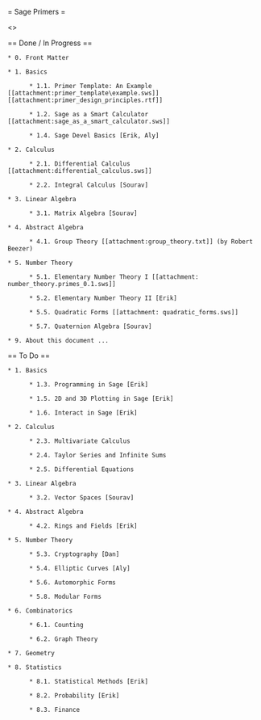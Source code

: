 = Sage Primers =

<<TableOfContents>>


== Done / In Progress ==

    * 0. Front Matter

    * 1. Basics

          * 1.1. Primer Template: An Example [[attachment:primer_template\example.sws]] [[attachment:primer_design_principles.rtf]]

          * 1.2. Sage as a Smart Calculator [[attachment:sage_as_a_smart_calculator.sws]]

          * 1.4. Sage Devel Basics [Erik, Aly]

    * 2. Calculus

          * 2.1. Differential Calculus [[attachment:differential_calculus.sws]]

          * 2.2. Integral Calculus [Sourav]

    * 3. Linear Algebra

          * 3.1. Matrix Algebra [Sourav]

    * 4. Abstract Algebra

          * 4.1. Group Theory [[attachment:group_theory.txt]] (by Robert Beezer)

    * 5. Number Theory

          * 5.1. Elementary Number Theory I [[attachment: number_theory.primes_0.1.sws]]

          * 5.2. Elementary Number Theory II [Erik]

          * 5.5. Quadratic Forms [[attachment: quadratic_forms.sws]]

          * 5.7. Quaternion Algebra [Sourav]

    * 9. About this document ...



== To Do ==

    * 1. Basics

          * 1.3. Programming in Sage [Erik]

          * 1.5. 2D and 3D Plotting in Sage [Erik]

          * 1.6. Interact in Sage [Erik]

    * 2. Calculus

          * 2.3. Multivariate Calculus

          * 2.4. Taylor Series and Infinite Sums

          * 2.5. Differential Equations 

    * 3. Linear Algebra

          * 3.2. Vector Spaces [Sourav]

    * 4. Abstract Algebra

          * 4.2. Rings and Fields [Erik]

    * 5. Number Theory

          * 5.3. Cryptography [Dan]

          * 5.4. Elliptic Curves [Aly]

          * 5.6. Automorphic Forms 

          * 5.8. Modular Forms 

    * 6. Combinatorics

          * 6.1. Counting

          * 6.2. Graph Theory 

    * 7. Geometry

    * 8. Statistics

          * 8.1. Statistical Methods [Erik]

          * 8.2. Probability [Erik]

          * 8.3. Finance 
